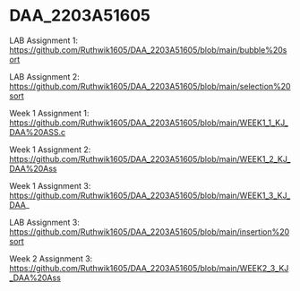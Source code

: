 # DAA_2203A51605
LAB Assignment 1: https://github.com/Ruthwik1605/DAA_2203A51605/blob/main/bubble%20sort

LAB Assignment 2: https://github.com/Ruthwik1605/DAA_2203A51605/blob/main/selection%20sort

Week 1 Assignment 1: https://github.com/Ruthwik1605/DAA_2203A51605/blob/main/WEEK1_1_KJ_DAA%20ASS.c

Week 1 Assignment 2: https://github.com/Ruthwik1605/DAA_2203A51605/blob/main/WEEK1_2_KJ_DAA%20Ass

Week 1 Assignment 3: https://github.com/Ruthwik1605/DAA_2203A51605/blob/main/WEEK1_3_KJ_DAA_

LAB Assignment 3: https://github.com/Ruthwik1605/DAA_2203A51605/blob/main/insertion%20sort

Week 2 Assignment 3: https://github.com/Ruthwik1605/DAA_2203A51605/blob/main/WEEK2_3_KJ_DAA%20Ass
